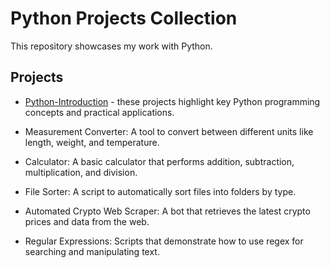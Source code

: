 # Python Projects Collection

This repository showcases my work with Python.

## Projects

- [Python-Introduction](Python-Introduction) - these projects highlight key Python programming concepts and practical applications.

- Measurement Converter: A tool to convert between different units like length, weight, and temperature.

- Calculator: A basic calculator that performs addition, subtraction, multiplication, and division.

- File Sorter: A script to automatically sort files into folders by type.

- Automated Crypto Web Scraper: A bot that retrieves the latest crypto prices and data from the web.

- Regular Expressions: Scripts that demonstrate how to use regex for searching and manipulating text.